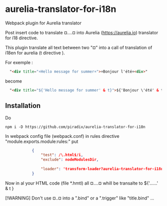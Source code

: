 # aurelia-translator-for-i18n

Webpack plugin for Aurelia translator

Post insert code to translate ¤....¤ into Aurelia (https://aurelia.io) translator for i18 directive.

This plugin translate all text between two "¤" into a call of translation of i18en for aurelia (t directive ).

For exemple :

```HTML
  "<div title="¤Hello message for summer¤">¤Bonjour l'été¤<div>" 
```

 become  
 
```HTML
  "<div title="${'Hello message for summer' & t}">${'Bonjour \'été' & t }<div>"
```


## Installation

Do 
```shell
npm i -D https://github.com/piradix/aurelia-translator-for-i18n
```

In webpack config file (webpack.conf) in rules directive "module.exports.module:rules:" put
```json
            {
                "test": /\.html$/i,
                "exclude": nodeModulesDir,
                
                "loader": 'transform-loader?aurelia-translator-for-i18n',
            }
```

Now in al your HTML code (file *.hmtl) all ¤....¤ whill be transalte to ${'......' & t }

[!WARNING] Don't use ¤..¤ into a ".bind" or a ".trigger" like "title.bind" ...

